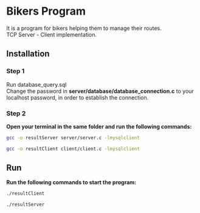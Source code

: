# Bikers Program

It is a program for bikers helping them to manage their routes.  
TCP Server - Client implementation.

## Installation

### Step 1

Run database_query.sql  
Change the password in **server/database/database_connection.c** to your localhost password, in order to establish the connection.

### Step 2

**Open your terminal in the same folder and run the following commands:**

```bash
gcc -o resultServer server/server.c -lmysqlclient
```
```bash
gcc -o resultClient client/client.c -lmysqlclient
```
## Run

**Run the following commands to start the program:**

```bash
./resultClient
```

```bash
./resultServer
```
